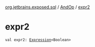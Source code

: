 [org.jetbrains.exposed.sql](../index.md) / [AndOp](index.md) / [expr2](.)

# expr2

`val expr2: `[`Expression`](../-expression/index.md)`<Boolean>`